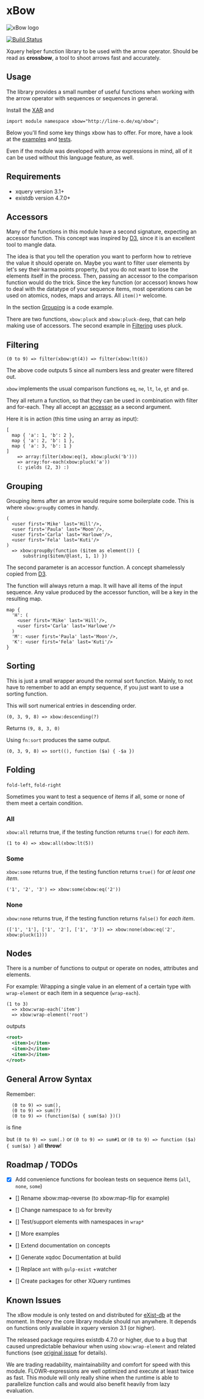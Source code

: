 # xBow

![xBow logo](xbow-logo.svg)

[![Build Status](https://travis-ci.com/line-o/xbow.svg)](https://travis-ci.com/line-o/xbow)

Xquery helper function library to be used with the arrow operator.
Should be read as **crossbow**, a tool to shoot arrows fast and accurately.

## Usage

The library provides a small number of useful functions when working with the
arrow operator with sequences or sequences in general.

Install the [XAR](https://github.com/line-o/xbow/releases/) and

    import module namespace xbow="http://line-o.de/xq/xbow";

Below you'll find some key things xbow has to offer.
For more, have a look at the
[examples](https://github.com/line-o/xbow/tree/master/test) and
[tests](https://github.com/line-o/xbow/tree/master/test).

Even if the module was developed with arrow expressions in mind,
all of it can be used without this language feature, as well.

## Requirements

- xquery version 3.1+
- existdb version 4.7.0+

## Accessors

Many of the functions in this module have a second signature, expecting an accessor function.
This concept was inspired by [D3](https://d3js.org), since it is an excellent tool to mangle data.

The idea is that you tell the operation you want to perform how to retrieve the value it should 
operate on. 
Maybe you want to filter user elements by let's sey their karma points property, but you do not want to lose
the elements itself in the process. Then, passing an accessor to the comparison function would
do the trick.
Since the key function (or accessor) knows how to deal with the datatype of your
sequence items, most operations can be used on atomics, nodes, maps and arrays. 
All `item()*` welcome.

In the section [Grouping](#Grouping) is a code example.

There are two functions, `xbow:pluck` and `xbow:pluck-deep`, that can help making use of accessors.
The second example in [Filtering](#Filtering) uses pluck.

## Filtering

```xquery
(0 to 9) => filter(xbow:gt(4)) => filter(xbow:lt(6))
```

The above code outputs 5 since all numbers less and greater were filtered out.

`xbow` implements the usual comparison functions `eq`, `ne`, `lt`, `le`, `gt` and `ge`.

They all return a function, so that they can be used in combination with filter and
for-each. They all accept an [accessor](#Accessors) as a second argument.

Here it is in action (this time using an array as input):

```xquery
[
  map { 'a': 1, 'b': 2 },
  map { 'a': 2, 'b': 1 },
  map { 'a': 3, 'b': 1 }
] 
    => array:filter(xbow:eq(1, xbow:pluck('b')))
    => array:for-each(xbow:pluck('a'))
    (: yields (2, 3) :)
```

## Grouping

Grouping items after an arrow would require some boilerplate code.
This is where `xbow:groupBy` comes in handy.

```xquery
(
  <user first='Mike' last='Hill'/>,
  <user first='Paula' last='Moon'/>,
  <user first='Carla' last='Harlowe'/>,
  <user first='Fela' last='Kuti'/>
)
  => xbow:groupBy(function ($item as element()) {
      substring($item/@last, 1, 1) })
```

The second parameter is an accessor function. A concept shamelessly copied from [D3](https://d3js.org).


The function will always return a map. It will have all items of the input sequence.
Any value produced by the accessor function, will be a key in the resulting map.

```xquery
map {
  'H': (
    <user first='Mike' last='Hill'/>,
    <user first='Carla' last='Harlowe'/>
  )
  'M': <user first='Paula' last='Moon'/>,
  'K': <user first='Fela' last='Kuti'/>
}
```

## Sorting

This is just a small wrapper around the normal sort function.
Mainly, to not have to remember to add an empty sequence,
if you just want to use a sorting function.

This will sort numerical entries in descending order.

```xquery
(0, 3, 9, 8) => xbow:descending(?)
```

Returns `(9, 8, 3, 0)`


Using `fn:sort` produces the same output.

```xquery
(0, 3, 9, 8) => sort((), function ($a) { -$a })
```

## Folding

`fold-left`, `fold-right`

Sometimes you want to test a sequence of items if all, some or
none of them meet a certain condition.

### All

`xbow:all` returns true, if the testing function returns `true()` for _each item_.

```xquery
(1 to 4) => xbow:all(xbow:lt(5))
```

### Some

`xbow:some` returns true, if the testing function returns `true()` for _at least one item_.

```xquery
('1', '2', '3') => xbow:some(xbow:eq('2'))
```

### None

`xbow:none` returns true, if the testing function returns `false()` for _each item_.

```xquery
(['1', '1'], ['1', '2'], ['1', '3']) => xbow:none(xbow:eq('2', xbow:pluck(1)))
```

## Nodes

There is a number of functions to output or operate on nodes, attributes and elements.

For example:
Wrapping a single value in an element of a certain type with `wrap-element` or
each item in a sequence (`wrap-each`).

```xquery
(1 to 3) 
  => xbow:wrap-each('item')
  => xbow:wrap-element('root')
```

outputs

```xml
<root>
  <item>1</item>
  <item>2</item>
  <item>3</item>
</root>
```


## General Arrow Syntax

Remember:

```xquery
  (0 to 9) => sum(),
  (0 to 9) => sum(?)
  (0 to 9) => (function($a) { sum($a) })()
```
is fine

but `(0 to 9) => sum(.)`
or `(0 to 9) => sum#1`
or `(0 to 9) => function ($a) { sum($a) }`
all **throw**!

## Roadmap / TODOs

- [x] Add convenience functions for boolean tests on sequence items
    (`all`, `none`, `some`) 
- [] Rename xbow:map-reverse (to xbow:map-flip for example)
- [] Change namespace to `xb` for brevity
- [] Test/support elements with namespaces in `wrap*`

- [] More examples
- [] Extend documentation on concepts
- [] Generate xqdoc Documentation at build

- [] Replace `ant` with `gulp-exist` +watcher 
- [] Create packages for other XQuery runtimes

## Known Issues

The xBow module is only tested on and distributed for [eXist-db](https://eXist-db.org) at the moment. In theory the core library module should run 
anywhere. It depends on functions only available in xquery version 3.1 (or higher).

The released package requires existdb 4.7.0 or higher, due to a bug that caused
unpredictable behaviour when using `xbow:wrap-element` and related functions (see [original issue](https://github.com/eXist-db/exist/issues/1960) for details).

We are trading readability, maintainability and comfort for speed with this module.
FLOWR-expressions are well optimized and execute at least twice as fast.
This module will only really shine when the runtime is able to parallelize function calls and would
also benefit heavily from lazy evaluation.

